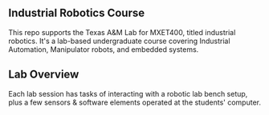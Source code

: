 ## Industrial Robotics Course
This repo supports the Texas A&M Lab for MXET400, titled industrial robotics.  It's a lab-based undergraduate course covering Industrial Automation, Manipulator robots, and embedded systems.

## Lab Overview
Each lab session has tasks of interacting with a robotic lab bench setup, plus a few sensors & software elements operated at the students' computer.
